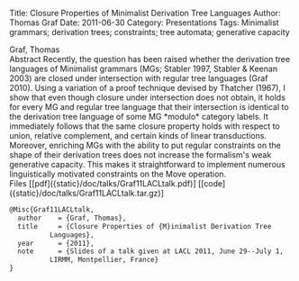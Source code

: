 Title: Closure Properties of Minimalist Derivation Tree Languages
Author: Thomas Graf
Date: 2011-06-30
Category: Presentations
Tags: Minimalist grammars; derivation trees; constraints; tree automata; generative capacity

<div markdown class="authors">
Graf, Thomas
</div>

<div markdown class="abstract">
<span id="abstract-title">Abstract</span>
Recently, the question has been raised whether the derivation tree languages of Minimalist grammars (MGs; Stabler 1997, Stabler & Keenan 2003) are closed under intersection with regular tree languages (Graf 2010). Using a variation of a proof technique devised by Thatcher (1967), I show that even though closure under intersection does not obtain, it holds for every MG and regular tree language that their intersection is identical to the derivation tree language of some MG *modulo* category labels. It immediately follows that the same closure property holds with respect to union, relative complement, and certain kinds of linear transductions. Moreover, enriching MGs with the ability to put regular constraints on the shape of their derivation trees does not increase the formalism's weak generative capacity. This makes it straightforward to implement numerous linguistically motivated constraints on the Move operation.
</div>

<div markdown class="files">
<span id="files-title">Files</span>
[[pdf]({static}/doc/talks/Graf11LACLtalk.pdf)]
[[code]({static}/doc/talks/Graf11LACLtalk.tar.gz)]
</div>

~~~latex
@Misc{Graf11LACLtalk,
  author	= {Graf, Thomas},
  title		= {Closure Properties of {M}inimalist Derivation Tree
		  Languages},
  year		= {2011},
  note		= {Slides of a talk given at LACL 2011, June 29--July 1,
		  LIRMM, Montpellier, France}
}
~~~
